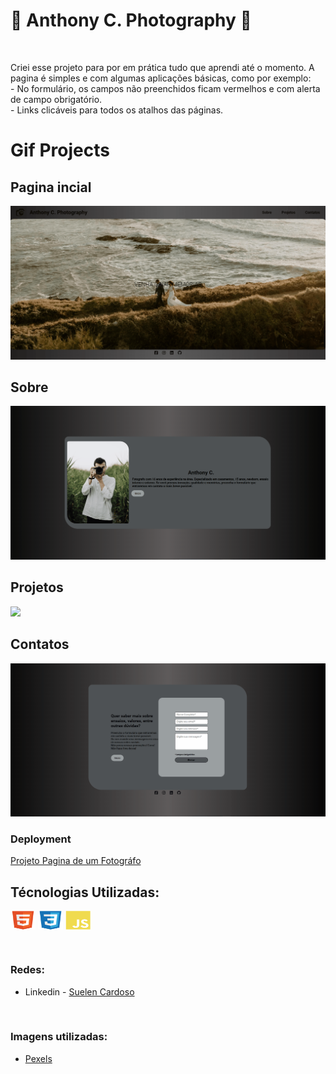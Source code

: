<h1>🚀 Anthony C. Photography 🚀</h1><br>

<p>Criei esse projeto para por em prática tudo que aprendi até o momento. A pagina é simples e com algumas aplicações básicas, como por exemplo:<br>
- No formulário, os campos não preenchidos ficam vermelhos e com alerta de campo obrigatório.<br>
- Links clicáveis para todos os atalhos das páginas. </p>

# Gif Projects

<h2>Pagina incial</h2>

![](./src/gif-projects/page-photografhy-home.gif)
<br>

<h2>Sobre</h2>

![](./src/gif-projects/page-photografhy-about.gif)
<br>

<h2>Projetos</h2>

![](./src/gif-projects/page-photografhy-projects.gif)
<br>

<h2>Contatos</h2>

![](./src/gif-projects/page-photografhy-contacts.gif)
<br>

### Deployment

[Projeto Pagina de um Fotográfo](...)

## Técnologias Utilizadas:

 <img align="center" alt="HTML" height="30" width="40" src="https://raw.githubusercontent.com/devicons/devicon/master/icons/html5/html5-original.svg"> <img align="center" alt="CSS" height="30" width="40" src="https://raw.githubusercontent.com/devicons/devicon/master/icons/css3/css3-original.svg"> <img align="center" alt="Js" height="30" width="40" src="https://raw.githubusercontent.com/devicons/devicon/master/icons/javascript/javascript-plain.svg">
 
 
<br>

### Redes:

- Linkedin - [Suelen Cardoso](https://www.linkedin.com/in/suelen-s-cardoso/)
<br>

### Imagens utilizadas:

- [Pexels](https://www.pexels.com/pt-br/)